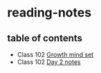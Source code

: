 # reading-notes


## table of contents
* Class 102 [Growth mind set](read1.md)
* Class 102 [Day 2 notes](read2.md)



